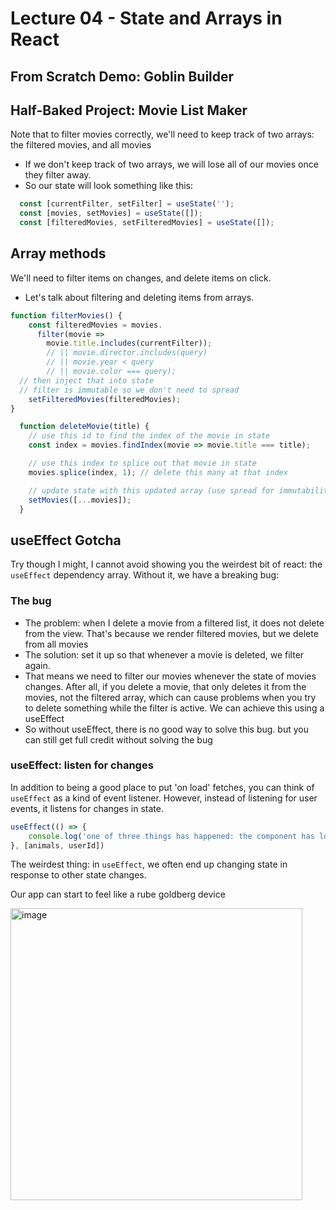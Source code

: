 # Lecture 04 - State and Arrays in React

## From Scratch Demo: Goblin Builder

## Half-Baked Project: Movie List Maker

Note that to filter movies correctly, we'll need to keep track of two arrays: the filtered movies, and all movies
- If we don't keep track of two arrays, we will lose all of our movies once they filter away.
- So our state will look something like this:

```js
  const [currentFilter, setFilter] = useState(''); 
  const [movies, setMovies] = useState([]); 
  const [filteredMovies, setFilteredMovies] = useState([]); 
```

## Array methods
We'll need to filter items on changes, and delete items on click. 
- Let's talk about filtering and deleting items from arrays.

```js
function filterMovies() {
    const filteredMovies = movies.
      filter(movie => 
        movie.title.includes(currentFilter));
        // || movie.director.includes(query) 
        // || movie.year < query 
        // || movie.color === query);
  // then inject that into state
  // filter is immutable so we don't need to spread
    setFilteredMovies(filteredMovies);
}
```

```js
  function deleteMovie(title) {
    // use this id to find the index of the movie in state
    const index = movies.findIndex(movie => movie.title === title);

    // use this index to splice out that movie in state
    movies.splice(index, 1); // delete this many at that index

    // update state with this updated array (use spread for immutability)
    setMovies([...movies]);
  }
```

## useEffect Gotcha
Try though I might, I cannot avoid showing you the weirdest bit of react: the `useEffect` dependency array. Without it, we have a breaking bug:

### The bug
- The problem: when I delete a movie from a filtered list, it does not delete from the view. That's because we render filtered movies, but we delete from all movies
- The solution: set it up so that whenever a movie is deleted, we filter again.
- That means we need to filter our movies whenever the state of movies changes. After all, if you delete a movie, that only deletes it from the movies, not the filtered array, which can cause problems when you try to delete something while the filter is active. We can achieve this using a useEffect
- So without useEffect, there is no good way to solve this bug. but you can still get full credit without solving the bug

### useEffect: listen for changes

In addition to being a good place to put 'on load' fetches, you can think of `useEffect` as a kind of event listener. However, instead of listening for user events, it listens for changes in state.


```js
useEffect(() => {
    console.log('one of three things has happened: the component has loaded, the animals have changed, or the userId has changed`)
}, [animals, userId])
```

The weirdest thing: in `useEffect`, we often end up changing state in response to other state changes.

Our app can start to feel like a rube goldberg device

<img width="467" alt="image" src="https://user-images.githubusercontent.com/16160135/171966981-f8ad1d4f-d87e-4c3d-b914-ac4dbcf02fd3.png">
